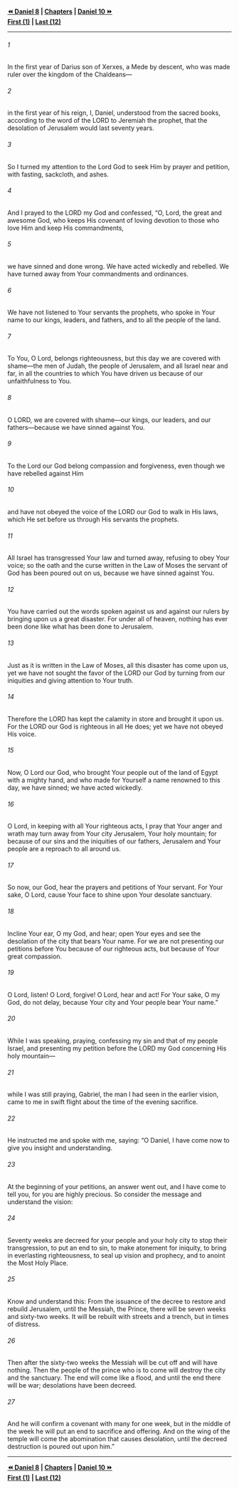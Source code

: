   
**[⏪ Daniel 8](./Daniel%208.md) | [Chapters](./_index.md) | [Daniel 10 ⏩](./Daniel%2010.md)**  
**[First (1)](./Daniel%201.md) | [Last (12)](./Daniel%2012.md)**  
  
---  
  
###### 1  
In the first year of Darius son of Xerxes, a Mede by descent, who was made ruler over the kingdom of the Chaldeans—  
  
###### 2  
in the first year of his reign, I, Daniel, understood from the sacred books, according to the word of the LORD to Jeremiah the prophet, that the desolation of Jerusalem would last seventy years.  
  
###### 3  
So I turned my attention to the Lord God to seek Him by prayer and petition, with fasting, sackcloth, and ashes.  
  
###### 4  
And I prayed to the LORD my God and confessed, “O, Lord, the great and awesome God, who keeps His covenant of loving devotion to those who love Him and keep His commandments,  
  
###### 5  
we have sinned and done wrong. We have acted wickedly and rebelled. We have turned away from Your commandments and ordinances.  
  
###### 6  
We have not listened to Your servants the prophets, who spoke in Your name to our kings, leaders, and fathers, and to all the people of the land.  
  
###### 7  
To You, O Lord, belongs righteousness, but this day we are covered with shame—the men of Judah, the people of Jerusalem, and all Israel near and far, in all the countries to which You have driven us because of our unfaithfulness to You.  
  
###### 8  
O LORD, we are covered with shame—our kings, our leaders, and our fathers—because we have sinned against You.  
  
###### 9  
To the Lord our God belong compassion and forgiveness, even though we have rebelled against Him  
  
###### 10  
and have not obeyed the voice of the LORD our God to walk in His laws, which He set before us through His servants the prophets.  
  
###### 11  
All Israel has transgressed Your law and turned away, refusing to obey Your voice; so the oath and the curse written in the Law of Moses the servant of God has been poured out on us, because we have sinned against You.  
  
###### 12  
You have carried out the words spoken against us and against our rulers by bringing upon us a great disaster. For under all of heaven, nothing has ever been done like what has been done to Jerusalem.  
  
###### 13  
Just as it is written in the Law of Moses, all this disaster has come upon us, yet we have not sought the favor of the LORD our God by turning from our iniquities and giving attention to Your truth.  
  
###### 14  
Therefore the LORD has kept the calamity in store and brought it upon us. For the LORD our God is righteous in all He does; yet we have not obeyed His voice.  
  
###### 15  
Now, O Lord our God, who brought Your people out of the land of Egypt with a mighty hand, and who made for Yourself a name renowned to this day, we have sinned; we have acted wickedly.  
  
###### 16  
O Lord, in keeping with all Your righteous acts, I pray that Your anger and wrath may turn away from Your city Jerusalem, Your holy mountain; for because of our sins and the iniquities of our fathers, Jerusalem and Your people are a reproach to all around us.  
  
###### 17  
So now, our God, hear the prayers and petitions of Your servant. For Your sake, O Lord, cause Your face to shine upon Your desolate sanctuary.  
  
###### 18  
Incline Your ear, O my God, and hear; open Your eyes and see the desolation of the city that bears Your name. For we are not presenting our petitions before You because of our righteous acts, but because of Your great compassion.  
  
###### 19  
O Lord, listen! O Lord, forgive! O Lord, hear and act! For Your sake, O my God, do not delay, because Your city and Your people bear Your name.”  
  
###### 20  
While I was speaking, praying, confessing my sin and that of my people Israel, and presenting my petition before the LORD my God concerning His holy mountain—  
  
###### 21  
while I was still praying, Gabriel, the man I had seen in the earlier vision, came to me in swift flight about the time of the evening sacrifice.  
  
###### 22  
He instructed me and spoke with me, saying: “O Daniel, I have come now to give you insight and understanding.  
  
###### 23  
At the beginning of your petitions, an answer went out, and I have come to tell you, for you are highly precious. So consider the message and understand the vision:  
  
###### 24  
Seventy weeks are decreed for your people and your holy city to stop their transgression, to put an end to sin, to make atonement for iniquity, to bring in everlasting righteousness, to seal up vision and prophecy, and to anoint the Most Holy Place.  
  
###### 25  
Know and understand this: From the issuance of the decree to restore and rebuild Jerusalem, until the Messiah, the Prince, there will be seven weeks and sixty-two weeks. It will be rebuilt with streets and a trench, but in times of distress.  
  
###### 26  
Then after the sixty-two weeks the Messiah will be cut off and will have nothing. Then the people of the prince who is to come will destroy the city and the sanctuary. The end will come like a flood, and until the end there will be war; desolations have been decreed.  
  
###### 27  
And he will confirm a covenant with many for one week, but in the middle of the week he will put an end to sacrifice and offering. And on the wing of the temple will come the abomination that causes desolation, until the decreed destruction is poured out upon him.”  
  
  
---  
  
**[⏪ Daniel 8](./Daniel%208.md) | [Chapters](./_index.md) | [Daniel 10 ⏩](./Daniel%2010.md)**  
**[First (1)](./Daniel%201.md) | [Last (12)](./Daniel%2012.md)**  
  
